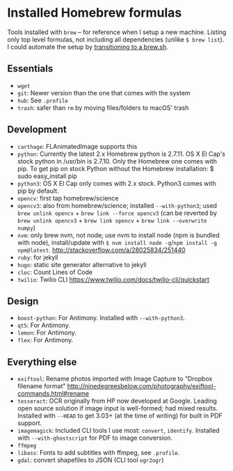 # Installed Homebrew formulas
Tools installed with `brew` – for reference when I setup a new machine. Listing only top level formulas, not including all dependencies (unlike `$ brew list`). I could automate the setup by [transitioning to a brew.sh](https://github.com/mathiasbynens/dotfiles/blob/master/brew.sh).

## Essentials
- `wget`
- `git`: Newer version than the one that comes with the system
- `hub`: See `.profile`
- `trash`: safer than `rm` by moving files/folders to macOS' trash

## Development
- `carthage`: FLAnimatedImage supports this
- `python`: Currently the latest 2.x Homebrew python is 2.7.11. OS X El Cap's stock python in /usr/bin is 2.7.10. Only the Homebrew one comes with pip. To get pip on stock Python without the Homebrew installation: $ sudo easy_install pip
- `python3`: OS X El Cap only comes with 2.x stock. Python3 comes with pip by default.
- `opencv`: first tap homebrew/science
- `opencv3`: also from homebrew/science; installed `--with-python3`; used `brew unlink opencv` + `brew link --force opencv3` (can be reverted by `brew unlink opencv3` + `brew link opencv` + `brew link --overwrite numpy`)
- `nvm`: only brew nvm, not node; use nvm to install node (npm is bundled with node), install/update with `$ nvm install node -g`/`npm install -g npm@latest`. http://stackoverflow.com/a/28025834/251440
- `ruby`: for jekyll
- `hugo`: static site generator alternative to jekyll
- `cloc`: Count Lines of Code
- `twilio`: Twilio CLI https://www.twilio.com/docs/twilio-cli/quickstart

## Design
- `boost-python`: For Antimony. Installed with `--with-python3`.
- `qt5`: For Antimony.
- `lemon`: For Antimony.
- `flex`: For Antimony.

## Everything else
- `exiftool`: Rename photos imported with Image Capture to “Dropbox filename format” http://ninedegreesbelow.com/photography/exiftool-commands.html#rename
- `tesseract`: OCR originally from HP now developed at Google. Leading open source solution if image input is well-formed; had mixed results. Installed with `--HEAD` to get 3.03+ (at the time of writing) for built in PDF support.
- `imagemagick`: Included CLI tools I use most: `convert`, `identify`. Installed with `--with-ghostscript` for PDF to image conversion.
- `ffmpeg`
- `libass`: Fonts to add subtitles with ffmpeg, see `.profile`.
- `gdal`: convert shapefiles to JSON (CLI tool `ogr2ogr`)
